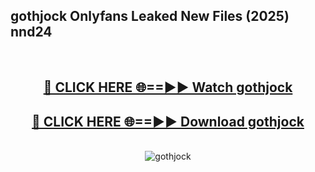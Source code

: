 <h2>gothjock Onlyfans Leaked New Files (2025) nnd24</h2>
<br>
<div align="center">
<h2><a href="https://mediafiles.top/gothjock&ref=git" rel="nofollow">🔴 CLICK HERE 🌐==►► Watch gothjock</a></h2>
<h2><a href="https://mediafiles.top/gothjock&ref=git" rel="nofollow">🔴 CLICK HERE 🌐==►► Download gothjock</a></h2>
<br>
<a href="https://mediafiles.top/gothjock&ref=git" rel="nofollow" data-target="animated-image.originalLink"><img src="https://i.ibb.co.com/xMMVF88/686577567.gif" alt="gothjock" style="max-width: 100%; display: inline-block;" data-target="animated-image.originalImage"></a>
</div>
<br>
<br>